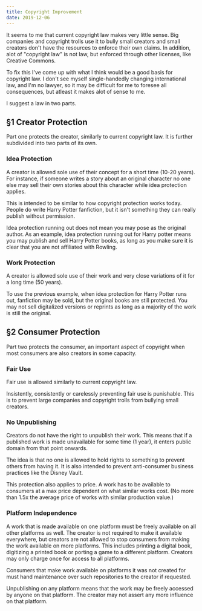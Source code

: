 ```yaml
---
title: Copyright Improvement
date: 2019-12-06
---
```


It seems to me that current copyright law makes very little sense. Big companies and copyright trolls use it to bully small creators and small creators don't have the resources to enforce their own claims. In addition, alot of "copyright law" is not law, but enforced through other licenses, like Creative Commons.

To fix this I've come up with what I think would be a good basis for copyright law. I don't see myself single-handedly changing international law, and I'm no lawyer, so it may be difficult for me to foresee all consequences, but atleast it makes alot of sense to me.

I suggest a law in two parts.

## §1 Creator Protection
Part one protects the creator, similarly to current copyright law. It is further subdivided into two parts of its own.

### Idea Protection
A creator is allowed sole use of their concept for a short time (10-20 years). For instance, if someone writes a story about an original character no one else may sell their own stories about this character while idea protection applies.

This is intended to be similar to how copyright protection works today. People do write Harry Potter fanfiction, but it isn't something they can really publish without permission.

Idea protection running out does not mean you may pose as the original author. As an example, idea protection running out for Harry potter means you may publish and sell Harry Potter books, as long as you make sure it is clear that you are not affiliated with Rowling.

### Work Protection
A creator is allowed sole use of their work and very close variations of it for a long time (50 years).

To use the previous example, when idea protection for Harry Potter runs out, fanfiction may be sold, but the original books are still protected. You may not sell digitalized versions or reprints as long as a majority of the work is still the original.

## §2 Consumer Protection
Part two protects the consumer, an important aspect of copyright when most consumers are also creators in some capacity.

### Fair Use
Fair use is allowed similarly to current copyright law.

Insistently, consistently or carelessly preventing fair use is punishable. This is to prevent large companies and copyright trolls from bullying small creators.

### No Unpublishing
Creators do not have the right to unpublish their work. This means that if a published work is made unavailable for some time (1 year), it enters public domain from that point onwards.

The idea is that no one is allowed to hold rights to something to prevent others from having it. It is also intended to prevent anti-consumer business practices like the Disney Vault.

This protection also applies to price. A work has to be available to consumers at a max price dependent on what similar works cost. (No more than 1.5x the average price of works with similar production value.)

### Platform Independence
A work that is made available on one platform must be freely available on all other platforms as well. The creator is not required to make it available everywhere, but creators are not allowed to stop consumers from making the work available on more platforms. This includes printing a digital book, digitizing a printed book or porting a game to a different platform. Creators may only charge once for access to all platforms.

Consumers that make work available on platforms it was not created for must hand maintenance over such repositories to the creator if requested.

Unpublishing on any platform means that the work may be freely accessed by anyone on that platform. The creator may not assert any more influence on that platform.

